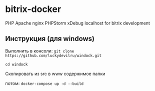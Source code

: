 # bitrix-docker
PHP Apache nginx PHPStorm xDebug localhost for bitrix development

## Инструкция (для windows)
Выполнить в консоли:
`git clone https://github.com/luckydevilru/windock.git`

`cd windock`

Скопировать из src в www содержимое папки

потом:
`docker-compose up -d --build`
